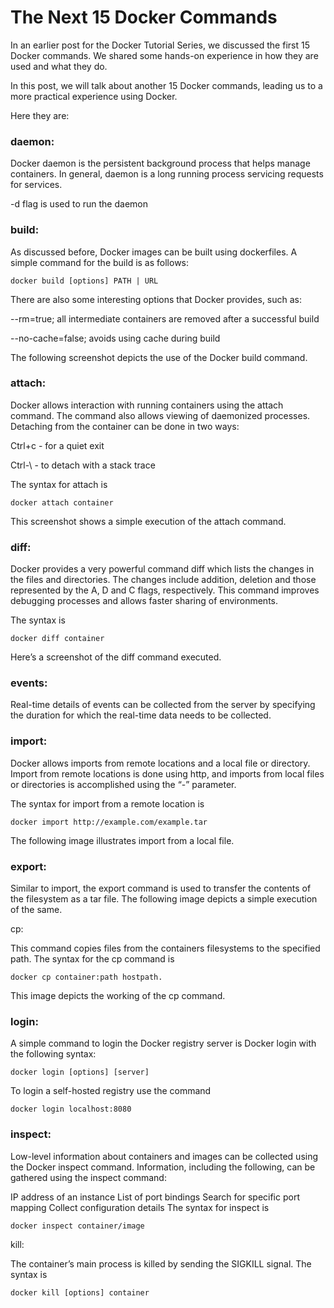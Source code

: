 # The Next 15 Docker Commands

In an earlier post for the Docker Tutorial Series, we discussed the first 15 Docker commands. We shared some hands-on experience in how they are used and what they do.

In this post, we will talk about another 15 Docker commands, leading us to a more practical experience using Docker.

Here they are:

### daemon:

Docker daemon is the persistent background process that helps manage containers. In general, daemon is a long running process servicing requests for services.

-d flag is used to run the daemon

### build:

As discussed before, Docker images can be built using dockerfiles. A simple command for the build is as follows:
```
docker build [options] PATH | URL
```
There are also some interesting options that Docker provides, such as:

--rm=true; all intermediate containers are removed after a successful build

--no-cache=false; avoids using cache during build

The following screenshot depicts the use of the Docker build command.

### attach:

Docker allows interaction with running containers using the attach command. The command also allows viewing of daemonized processes. Detaching from the container can be done in two ways:

Ctrl+c - for a quiet exit

Ctrl-\ - to detach with a stack trace

The syntax for attach is
```
docker attach container
```
This screenshot shows a simple execution of the attach command.

### diff:

Docker provides a very powerful command diff which lists the changes in the files and directories. The changes include addition, deletion and those represented by the A, D and C flags, respectively. This command improves debugging processes and allows faster sharing of environments.

The syntax is
```
docker diff container
```
Here’s a screenshot of the diff command executed.

### events:

Real-time details of events can be collected from the server by specifying the duration for which the real-time data needs to be collected.

### import:

Docker allows imports from remote locations and a local file or directory. Import from remote locations is done using http, and imports from local files or directories is accomplished using the “-” parameter.

The syntax for import from a remote location is
```
docker import http://example.com/example.tar
```
The following image illustrates import from a local file.

### export:

Similar to import, the export command is used to transfer the contents of the filesystem as a tar file. The following image depicts a simple execution of the same.

cp:

This command copies files from the containers filesystems to the specified path. The syntax for the cp command is
```
docker cp container:path hostpath.
```
This image depicts the working of the cp command.

### login:

A simple command to login the Docker registry server is Docker login with the following syntax:
```
docker login [options] [server]
```
To login a self-hosted registry use the command
```
docker login localhost:8080
```
### inspect:

Low-level information about containers and images can be collected using the Docker inspect command. Information, including the following, can be gathered using the inspect command:

IP address of an instance
List of port bindings
Search for specific port mapping
Collect configuration details
The syntax for inspect is
```
docker inspect container/image
```
kill:

The container’s main process is killed by sending the SIGKILL signal. The syntax is
```
docker kill [options] container
```